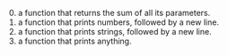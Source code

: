 0. a function that returns the sum of all its parameters.
1. a function that prints numbers, followed by a new line.
2. a function that prints strings, followed by a new line.
3. a function that prints anything.
